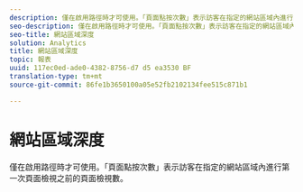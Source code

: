 ```yaml
---
description: 僅在啟用路徑時才可使用。「頁面點按次數」表示訪客在指定的網站區域內進行第一次頁面檢視之前的頁面檢視數。
seo-description: 僅在啟用路徑時才可使用。「頁面點按次數」表示訪客在指定的網站區域內進行第一次頁面檢視之前的頁面檢視數。
seo-title: 網站區域深度
solution: Analytics
title: 網站區域深度
topic: 報表
uuid: 117ec0ed-ade0-4382-8756-d7 d5 ea3530 BF
translation-type: tm+mt
source-git-commit: 86fe1b3650100a05e52fb2102134fee515c871b1

---
```



# 網站區域深度

僅在啟用路徑時才可使用。「頁面點按次數」表示訪客在指定的網站區域內進行第一次頁面檢視之前的頁面檢視數。

